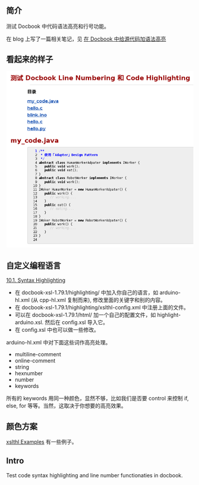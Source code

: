 ## 简介

测试 Docbook 中代码语法高亮和行号功能。

在 blog 上写了一篇相关笔记，见 [在 Docbook 中给源代码加语法高亮](https://atommann-long.blogspot.jp/2017/10/docbook.html)

## 看起来的样子

![image](https://github.com/atommann/syntax-highlighting-line-no-test-docbook/blob/master/screenshot.png)

## 自定义编程语言

[10.1. Syntax Highlighting](http://www.vogella.com/tutorials/DocBook/article.html#advanced_syntaxhighlighting)

* 在 docbook-xsl-1.79.1/highlighting/ 中加入你自己的语言，如 arduino-hl.xml (从 cpp-hl.xml 复制而来), 修改里面的关键字和别的内容。
* 在 docbook-xsl-1.79.1/highlighting/xslthl-config.xml 中注册上面的文件。
* 可以在 docbook-xsl-1.79.1/html/ 加一个自己的配置文件，如 highlight-arduino.xsl. 然后在 config.xsl 导入它。
* 在 config.xsl 中也可以做一些修改。

arduino-hl.xml 中对下面这些词作高亮处理。
* multiline-comment
* online-comment
* string
* hexnumber
* number
* keywords

所有的 keywords 用同一种颜色，显然不够，比如我们是否要 control 来控制 if, else, for 等等。当然，这取决于你想要的高亮效果。

## 颜色方案

[xslthl Examples](http://xslthl.sourceforge.net/examples/) 有一些例子。


## Intro

Test code syntax highlighting and line number functionaties in docbook.

